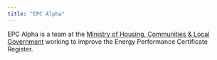 ```yaml
---
title: "EPC Alpha"
---
```


<p class="govuk-body-l">EPC Alpha is a team at the <a href="https://www.gov.uk/government/organisations/ministry-of-housing-communities-and-local-government">Ministry of Housing, Communities & Local Government</a> working to improve the Energy Performance Certificate Register.</p>
